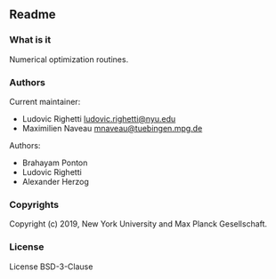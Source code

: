 <!-- [![continuous integration](https://raw.githubusercontent.com/MPI-IS-BambooAgent/sw_badges/master/badges/plans/corerobotics/tag.svg?sanitize=true)](url) -->

Readme
------

### What is it

Numerical optimization routines.

### Authors

Current maintainer:

- Ludovic Righetti <ludovic.righetti@nyu.edu>
- Maximilien Naveau <mnaveau@tuebingen.mpg.de>

Authors:
- Brahayam Ponton
- Ludovic Righetti
- Alexander Herzog

### Copyrights

Copyright (c) 2019, New York University and Max Planck Gesellschaft.

### License

License BSD-3-Clause
